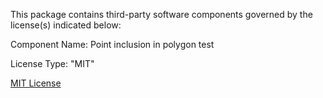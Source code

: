 This package contains third-party software components governed by the license(s) indicated below:

Component Name: Point inclusion in polygon test

License Type: "MIT"

[MIT License](https://choosealicense.com/licenses/mit/)